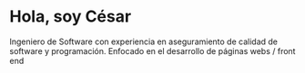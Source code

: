# Hola, soy César

Ingeniero de Software con experiencia en aseguramiento de calidad de software y
programación. Enfocado en el desarrollo de páginas webs / front end
